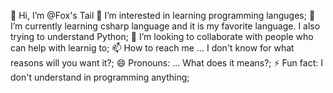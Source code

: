 👋 Hi, I’m @Fox's Tail
👀 I’m interested in learning programming languges;
🌱 I’m currently learning csharp language and it is my favorite language. I also trying to understand Python;
💞️ I’m looking to collaborate with people who can help with learnig to;
📫 How to reach me ... I don't know for what reasons will you want it?;
😄 Pronouns: ... What does it means?;
⚡ Fun fact: I don't understand in programming anything;

